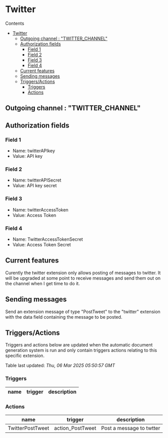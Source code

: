 <!-- this file will be auto updated for triggers and actions when the apidocs automatic
document builder is run.
To have the triggers and actions inserted do not remove the tags 'ReplaceTAGFor...' below
To run go to 'StreamRoller\docs\apidocs' and run 'node readmebuilder.mjs'
The script will parse files in the extensions directory looking for "triggersandactions ="
if found it will attempt to load hte file and use the exported 'triggersandactions' variable
to create the tables shown in the parsed README.md files
This was the only way I could find to autoupdate the triggers and actions lists
 -->

# Twitter

Contents

- [Twitter](#twitter)
  - [Outgoing channel : "TWITTER\_CHANNEL"](#outgoing-channel--twitter_channel)
  - [Authorization fields](#authorization-fields)
    - [Field 1](#field-1)
    - [Field 2](#field-2)
    - [Field 3](#field-3)
    - [Field 4](#field-4)
  - [Current features](#current-features)
  - [Sending messages](#sending-messages)
  - [Triggers/Actions](#triggersactions)
    - [Triggers](#triggers)
    - [Actions](#actions)
## Outgoing channel : "TWITTER_CHANNEL"

## Authorization fields

### Field 1

- Name: twitterAPIkey
- Value: API key

### Field 2

- Name: twitterAPISecret
- Value: API key secret

### Field 3

- Name: twitterAccessToken
- Value: Access Token

### Field 4

- Name: TwitterAccessTokenSecret
- Value: Access Token Secret

## Current features

Curently the twitter extension only allows posting of messages to twitter. It will be upgraded at some point to receive messages and send them out on the channel when I get time to do it.

## Sending messages

Send an extension message of type "PostTweet" to the "twitter" extension with the data field containing the message to be posted.

## Triggers/Actions



Triggers and actions below are updated when the automatic document generation system is run and only contain triggers actions relating to this specific extension.

Table last updated: *Thu, 06 Mar 2025 05:50:57 GMT*

### Triggers

| name | trigger | description |
| --- | --- | --- |


### Actions

| name | trigger | description |
| --- | --- | --- |
| TwitterPostTweet | action_PostTweet | Post a message to twtter |


